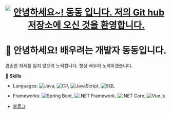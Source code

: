 <h1 align="center">
  <a href="https://github.com/dgKim81">
    <img src="https://readme-typing-svg.demolab.com?font=Fira+Code&pause=1000&width=435&lines=%EC%95%88%EB%85%95%ED%95%98%EC%84%B8%EC%9A%94!+%EB%8F%99%EB%8F%99+%EC%9E%85%EB%8B%88%EB%8B%A4.;%EC%A0%80%EC%9D%98+Git+%EC%A0%80%EC%9E%A5%EC%86%8C%EC%97%90+%EC%98%A4%EC%8B%A0+%EA%B2%83%EC%9D%84+%ED%99%98%EC%98%81%ED%95%A9%EB%8B%88%EB%8B%A4." alt="안녕하세요~! 동동 입니다. 저의 Git hub 저장소에 오신 것을 환영합니다." />
  </a>
</h1>


# 👋 안녕하세요! 배우려는 개발자 동동입니다.

겸손한 자세를 잃지 않으려 노력합니다. 항상 배우려 노력하겠습니다.

🌱 **Skills**
- Languages: 
![Java](https://img.shields.io/badge/Java-ED8B00?style=flat-square&logo=java&logoColor=white),
![C#](https://img.shields.io/badge/C%23-239120?style=flat-square&logo=c-sharp&logoColor=white), 
![JavaScript](https://img.shields.io/badge/JavaScript-F7DF1E?style=flat-square&logo=javascript&logoColor=black),
![SQL](https://img.shields.io/badge/SQL-CC2927?style=flat-square&logo=microsoft-sql-server&logoColor=white)
- Frameworks: ![Spring Boot](https://img.shields.io/badge/Spring%20Boot-6DB33F?style=flat-square&logo=spring-boot&logoColor=white),
![.NET Framework](https://img.shields.io/badge/.NET%20Framework-512BD4?style=flat-square&logo=dotnet&logoColor=white),
![.NET Core](https://img.shields.io/badge/.NET%20Core-512BD4?style=flat-square&logo=dotnet&logoColor=white),
![Vue.js](https://img.shields.io/badge/Vue.js-4FC08D?style=flat-square&logo=vue-dot-js&logoColor=white)

- [블로그](https://dgkim81.github.io)
